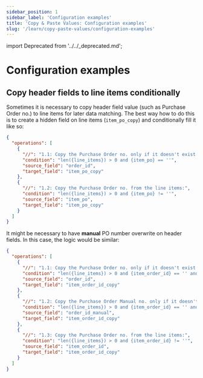 ```yaml
---
sidebar_position: 1
sidebar_label: 'Configuration examples'
title: 'Copy & Paste Values: Configuration examples'
slug: '/learn/copy-paste-values/configuration-examples'
---
```


import Deprecated from '../../\_deprecated.md';

<Deprecated />

# Configuration examples

## Copy header fields to line items conditionally

Sometimes it is necessary to copy header field value (such as Purchase Order no.) to line items for later data matching. The best way how to do this is to create a hidden field on line items (`item_po_copy`) and conditionally fill it like so:

```json
{
  "operations": [
    {
      "//": "1.1: Copy the Purchase Order no. only if it doesn't exist on the line item already:",
      "condition": "len({line_items}) > 0 and {item_po} == ''",
      "source_field": "order_id",
      "target_field": "item_po_copy"
    },
    {
      "//": "1.2: Copy the Purchase Order no. from the line items:",
      "condition": "len({line_items}) > 0 and {item_po} != ''",
      "source_field": "item_po",
      "target_field": "item_po_copy"
    }
  ]
}
```

It might be necessary to have **manual** PO number overwrite on header fields. In this case, the logic would be similar:

```json
{
  "operations": [
    {
      "//": "1.1: Copy the Purchase Order no. only if it doesn't exist on the line item already (and there is no manual overwrite):",
      "condition": "len({line_items}) > 0 and {item_order_id} == '' and {order_id_manual} == ''",
      "source_field": "order_id",
      "target_field": "item_order_id_copy"
    },
    {
      "//": "1.2: Copy the Purchase Order Manual no. only if it doesn't exist on the line item already:",
      "condition": "len({line_items}) > 0 and {item_order_id} == '' and {order_id_manual} != ''",
      "source_field": "order_id_manual",
      "target_field": "item_order_id_copy"
    },
    {
      "//": "1.3: Copy the Purchase Order no. from the line items:",
      "condition": "len({line_items}) > 0 and {item_order_id} != ''",
      "source_field": "item_order_id",
      "target_field": "item_order_id_copy"
    }
  ]
}
```
